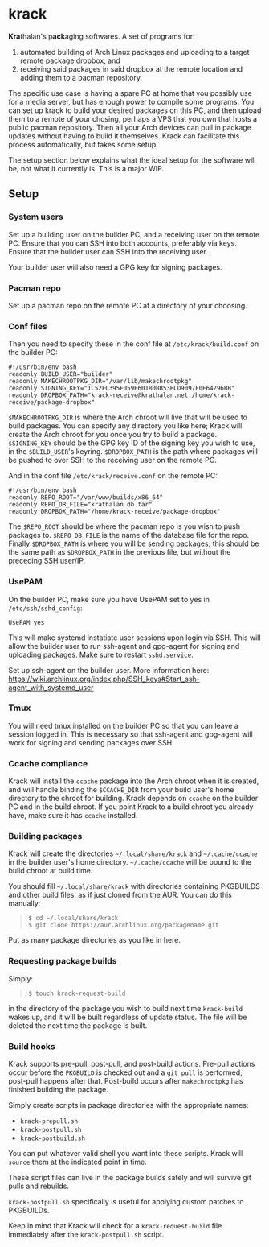 # krack
**Kra**thalan's p**ack**aging softwares. A set of programs for:

1) automated building of Arch Linux packages and uploading to a target remote package dropbox, and
2) receiving said packages in said dropbox at the remote location and adding them to a pacman repository.

The specific use case is having a spare PC at home that you possibly use for a media server, but has enough power to compile some programs. You can set up krack to build your desired packages on this PC, and then upload them to a remote of your chosing, perhaps a VPS that you own that hosts a public pacman repository. Then all your Arch devices can pull in package updates without having to build it themselves. Krack can facilitate this process automatically, but takes some setup.

The setup section below explains what the ideal setup for the software will be, not what it currently is. This is a major WIP.

## Setup
### System users
Set up a building user on the builder PC, and a receiving user on the remote PC. Ensure that you can SSH into both accounts, preferably via keys. Ensure that the builder user can SSH into the receiving user.

Your builder user will also need a GPG key for signing packages.

### Pacman repo
Set up a pacman repo on the remote PC at a directory of your choosing.

### Conf files
Then you need to specify these in the conf file at `/etc/krack/build.conf` on the builder PC:

```
#!/usr/bin/env bash
readonly BUILD_USER="builder"
readonly MAKECHROOTPKG_DIR="/var/lib/makechrootpkg"
readonly SIGNING_KEY="1C52FC395F059E60180BB53BCD9097F0E64296BB"
readonly DROPBOX_PATH="krack-receive@krathalan.net:/home/krack-receive/package-dropbox"
```

`$MAKECHROOTPKG_DIR` is where the Arch chroot will live that will be used to build packages. You can specify any directory you like here; Krack will create the Arch chroot for you once you try to build a package. `$SIGNING_KEY` should be the GPG key ID of the signing key you wish to use, in the `$BUILD_USER`'s keyring. `$DROPBOX_PATH` is the path where packages will be pushed to over SSH to the receiving user on the remote PC.

And in the conf file `/etc/krack/receive.conf` on the remote PC:

```
#!/usr/bin/env bash
readonly REPO_ROOT="/var/www/builds/x86_64"
readonly REPO_DB_FILE="krathalan.db.tar"
readonly DROPBOX_PATH="/home/krack-receive/package-dropbox"
```

The `$REPO_ROOT` should be where the pacman repo is you wish to push packages to. `$REPO_DB_FILE` is the name of the database file for the repo. Finally `$DROPBOX_PATH` is where you will be sending packages; this should be the same path as `$DROPBOX_PATH` in the previous file, but without the preceding SSH user/IP.

### UsePAM
On the builder PC, make sure you have UsePAM set to yes in `/etc/ssh/sshd_config`:

```
UsePAM yes
```

This will make systemd instatiate user sessions upon login via SSH. This will allow the builder user to run ssh-agent and gpg-agent for signing and uploading packages. Make sure to restart `sshd.service`.

Set up ssh-agent on the builder user. More information here: https://wiki.archlinux.org/index.php/SSH_keys#Start_ssh-agent_with_systemd_user

### Tmux
You will need tmux installed on the builder PC so that you can leave a session logged in. This is necessary so that ssh-agent and gpg-agent will work for signing and sending packages over SSH.

### Ccache compliance
Krack will install the `ccache` package into the Arch chroot when it is created, and will handle binding the `$CCACHE_DIR` from your build user's home directory to the chroot for building. Krack depends on `ccache` on the builder PC and in the build chroot. If you point Krack to a build chroot you already have, make sure it has `ccache` installed.

### Building packages
Krack will create the directories `~/.local/share/krack` and `~/.cache/ccache` in the builder user's home directory. `~/.cache/ccache` will be bound to the build chroot at build time. 

You should fill `~/.local/share/krack` with directories containing PKGBUILDS and other build files, as if just cloned from the AUR. You can do this manually:

> `$ cd ~/.local/share/krack`  
> `$ git clone https://aur.archlinux.org/packagename.git`

Put as many package directories as you like in here.

### Requesting package builds
Simply:

> `$ touch krack-request-build`

in the directory of the package you wish to build next time `krack-build` wakes up, and it will be built regardless of update status. The file will be deleted the next time the package is built.

### Build hooks
Krack supports pre-pull, post-pull, and post-build actions. Pre-pull actions occur before the `PKGBUILD` is checked out and a `git pull` is performed; post-pull happens after that. Post-build occurs after `makechrootpkg` has finished building the package.

Simply create scripts in package directories with the appropriate names:

- `krack-prepull.sh`
- `krack-postpull.sh`
- `krack-postbuild.sh`

You can put whatever valid shell you want into these scripts. Krack will `source` them at the indicated point in time.

These script files can live in the package builds safely and will survive git pulls and rebuilds.

`krack-postpull.sh` specifically is useful for applying custom patches to PKGBUILDs.

Keep in mind that Krack will check for a `krack-request-build` file immediately after the `krack-postpull.sh` script.
